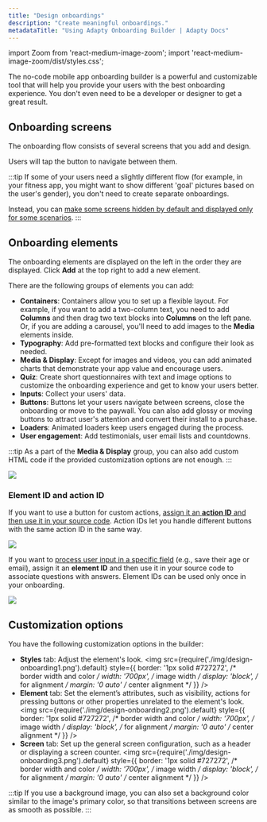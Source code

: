 ```yaml
---
title: "Design onboardings"
description: "Create meaningful onboardings."
metadataTitle: "Using Adapty Onboarding Builder | Adapty Docs"
---
```


import Zoom from 'react-medium-image-zoom';
import 'react-medium-image-zoom/dist/styles.css';

The no-code mobile app onboarding builder is a powerful and customizable tool that will help you provide your users with the best onboarding experience. You don't even need to be a developer or designer to get a great result.

## Onboarding screens

The onboarding flow consists of several screens that you add and design.

Users will tap the button to navigate between them.

:::tip
If some of your users need a slightly different flow (for example, in your fitness app, you might want to show different 'goal' pictures based on the user's gender), you don't need to create separate onboardings. 

Instead, you can [make some screens hidden by default and displayed only for some scenarios](onboarding-user-engagement.md).
:::

## Onboarding elements

The onboarding elements are displayed on the left in the order they are displayed. Click **Add** at the top right to add a new element.

There are the following groups of elements you can add:

- **Containers**: Containers allow you to set up a flexible layout. For example, if you want to add a two-column text, you need to add **Columns** and then drag two text blocks into **Columns** on the left pane. Or, if you are adding a carousel, you'll need to add images to the **Media** elements inside.
- **Typography**: Add pre-formatted text blocks and configure their look as needed.
- **Media & Display**: Except for images and videos, you can add animated charts that demonstrate your app value and encourage users.
- **Quiz**: Create short questionnaires with text and image options to customize the onboarding experience and get to know your users better.
- **Inputs**: Collect your users' data.
- **Buttons**: Buttons let your users navigate between screens, close the onboarding or move to the paywall. You can also add glossy or moving buttons to attract user's attention and convert their install to a purchase.
- **Loaders**: Animated loaders keep users engaged during the process.
- **User engagement**: Add testimonials, user email lists and countdowns.

:::tip
As a part of the **Media & Display** group, you can also add custom HTML code if the provided customization options are not enough.
:::

  <Zoom>
  <img src={require('./img/design-onboarding4.png').default}
  style={{
  border: '1px solid #727272', /* border width and color */
  width: '700px', /* image width */
  display: 'block', /* for alignment */
  margin: '0 auto' /* center alignment */
  }}
  />
  </Zoom>

### Element ID and action ID

If you want to use a button for custom actions, [assign it an **action ID** and then use it in your source code](http://adapty.io/docs/ios-handling-onboarding-events#custom-actions). Action IDs let you handle different buttons with the same action ID in the same way.

  <Zoom>
  <img src={require('./img/ios-events-1.webp').default}
  style={{
  border: '1px solid #727272', /* border width and color */
  width: '700px', /* image width */
  display: 'block', /* for alignment */
  margin: '0 auto' /* center alignment */
  }}
  />
  </Zoom>

If you want to [process user input in a specific field](http://adapty.io/docs/ios-handling-onboarding-events) (e.g., save their age or email), assign it an **element ID** and then use it in your source code to associate questions with answers. Element IDs can be used only once in your onboarding.

  <Zoom>
  <img src={require('./img/design-onboarding5.png').default}
  style={{
  border: '1px solid #727272', /* border width and color */
  width: '700px', /* image width */
  display: 'block', /* for alignment */
  margin: '0 auto' /* center alignment */
  }}
  />
  </Zoom>

## Customization options

You have the following customization options in the builder:
- **Styles** tab: Adjust the element's look.
  <Zoom>
  <img src={require('./img/design-onboarding1.png').default}
  style={{
  border: '1px solid #727272', /* border width and color */
  width: '700px', /* image width */
  display: 'block', /* for alignment */
  margin: '0 auto' /* center alignment */
  }}
  />
  </Zoom>
- **Element** tab: Set the element’s attributes, such as visibility, actions for pressing buttons or other properties unrelated to the element's look.
  <Zoom>
  <img src={require('./img/design-onboarding2.png').default}
  style={{
  border: '1px solid #727272', /* border width and color */
  width: '700px', /* image width */
  display: 'block', /* for alignment */
  margin: '0 auto' /* center alignment */
  }}
  />
  </Zoom>
- **Screen** tab: Set up the general screen configuration, such as a header or displaying a screen counter.
  <Zoom>
  <img src={require('./img/design-onboarding3.png').default}
  style={{
  border: '1px solid #727272', /* border width and color */
  width: '700px', /* image width */
  display: 'block', /* for alignment */
  margin: '0 auto' /* center alignment */
  }}
  />
  </Zoom>

:::tip
If you use a background image, you can also set a background color similar to the image's primary color, so that transitions between screens are as smooth as possible.
:::